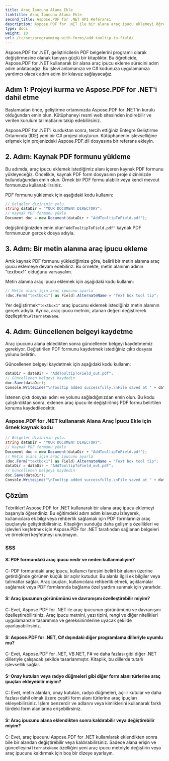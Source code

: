 ```yaml
---
title: Araç İpucunu Alana Ekle
linktitle: Araç İpucunu Alana Ekle
second_title: Aspose.PDF for .NET API Referansı
description: Aspose.PDF for .NET ile bir alana araç ipucu eklemeyi öğrenin.
type: docs
weight: 10
url: /tr/net/programming-with-forms/add-tooltip-to-field/
---
```

Aspose.PDF for .NET, geliştiricilerin PDF belgelerini programlı olarak değiştirmesine olanak tanıyan güçlü bir kitaplıktır. Bu öğreticide, Aspose.PDF for .NET kullanarak bir alana araç ipucu ekleme sürecini adım adım anlatacağız. Bu işlevi anlamanıza ve C# kodunuza uygulamanıza yardımcı olacak adım adım bir kılavuz sağlayacağız.

## Adım 1: Projeyi kurma ve Aspose.PDF for .NET'i dahil etme

Başlamadan önce, geliştirme ortamınızda Aspose.PDF for .NET'in kurulu olduğundan emin olun. Kütüphaneyi resmi web sitesinden indirebilir ve verilen kurulum talimatlarını takip edebilirsiniz.

Aspose.PDF for .NET'i kurduktan sonra, tercih ettiğiniz Entegre Geliştirme Ortamında (IDE) yeni bir C# projesi oluşturun. Kütüphanenin işlevselliğine erişmek için projenizdeki Aspose.PDF.dll dosyasına bir referans ekleyin.

## 2. Adım: Kaynak PDF formunu yükleme

Bu adımda, araç ipucu eklemek istediğimiz alanı içeren kaynak PDF formunu yükleyeceğiz. Öncelikle, kaynak PDF form dosyasının proje dizininizde bulunduğundan emin olun. Örnek bir PDF formu alabilir veya kendi mevcut formunuzu kullanabilirsiniz.

PDF formunu yüklemek için aşağıdaki kodu kullanın:

```csharp
// Belgeler dizininin yolu.
string dataDir = "YOUR DOCUMENT DIRECTORY";
// Kaynak PDF formunu yükle
Document doc = new Document(dataDir + "AddTooltipToField.pdf");
```

 değiştirdiğinizden emin olun`"AddTooltipToField.pdf"` kaynak PDF formunuzun gerçek dosya adıyla.

## 3. Adım: Bir metin alanına araç ipucu ekleme

Artık kaynak PDF formunu yüklediğimize göre, belirli bir metin alanına araç ipucu eklemeye devam edebiliriz. Bu örnekte, metin alanının adının "textbox1" olduğunu varsayalım.

Metin alanına araç ipucu eklemek için aşağıdaki kodu kullanın:

```csharp
// Metin alanı için araç ipucunu ayarla
(doc.Form["textbox1"] as Field).AlternateName = "Text box tool tip";
```

 Yer değiştirmek`"textbox1"` araç ipucunu eklemek istediğiniz metin alanının gerçek adıyla. Ayrıca, araç ipucu metnini, atanan değeri değiştirerek özelleştirin.`AlternateName`.

## 4. Adım: Güncellenen belgeyi kaydetme

Araç ipucunu alana ekledikten sonra güncellenen belgeyi kaydetmemiz gerekiyor. Değiştirilen PDF formunu kaydetmek istediğiniz çıktı dosyası yolunu belirtin.

Güncellenen belgeyi kaydetmek için aşağıdaki kodu kullanın:

```csharp
dataDir = dataDir + "AddTooltipToField_out.pdf";
// Güncellenen belgeyi kaydedin
doc.Save(dataDir);
Console.WriteLine("\nTooltip added successfully.\nFile saved at " + dataDir);
```

İstenen çıktı dosyası adını ve yolunu sağladığınızdan emin olun. Bu kodu çalıştırdıktan sonra, eklenen araç ipucu ile değiştirilmiş PDF formu belirtilen konuma kaydedilecektir.

### Aspose.PDF for .NET kullanarak Alana Araç İpucu Ekle için örnek kaynak kodu 

```csharp
// Belgeler dizininin yolu.
string dataDir = "YOUR DOCUMENT DIRECTORY";
// Kaynak PDF formunu yükle
Document doc = new Document(dataDir + "AddTooltipToField.pdf");
// Metin alanı için araç ipucunu ayarla
(doc.Form["textbox1"] as Field).AlternateName = "Text box tool tip";
dataDir = dataDir + "AddTooltipToField_out.pdf";
// Güncellenen belgeyi kaydedin
doc.Save(dataDir);
Console.WriteLine("\nTooltip added successfully.\nFile saved at " + dataDir);
```

## Çözüm

Tebrikler! Aspose.PDF for .NET kullanarak bir alana araç ipucu eklemeyi başarıyla öğrendiniz. Bu eğitimdeki adım adım kılavuzu izleyerek, kullanıcılara ek bilgi veya rehberlik sağlamak için PDF formlarınızı araç ipuçlarıyla geliştirebilirsiniz. Kitaplığın sunduğu daha gelişmiş özellikleri ve işlevleri keşfetmek için Aspose.PDF for .NET tarafından sağlanan belgeleri ve örnekleri keşfetmeyi unutmayın.

### SSS

#### S: PDF formundaki araç ipucu nedir ve neden kullanmalıyım?

C: PDF formundaki araç ipucu, kullanıcı faresini belirli bir alanın üzerine getirdiğinde görünen küçük bir açılır kutudur. Bu alanla ilgili ek bilgiler veya talimatlar sağlar. Araç ipuçları, kullanıcılara rehberlik etmek, açıklamalar sağlamak veya PDF formlarında bağlama özel yardım sunmak için yararlıdır.

#### S: Araç ipucunun görünümünü ve davranışını özelleştirebilir miyim?

C: Evet, Aspose.PDF for .NET ile araç ipucunun görünümünü ve davranışını özelleştirebilirsiniz. Araç ipucu metnini, yazı tipini, rengi ve diğer nitelikleri uygulamanızın tasarımına ve gereksinimlerine uyacak şekilde ayarlayabilirsiniz.

#### S: Aspose.PDF for .NET, C# dışındaki diğer programlama dilleriyle uyumlu mu?

C: Evet, Aspose.PDF for .NET, VB.NET, F# ve daha fazlası gibi diğer .NET dilleriyle çalışacak şekilde tasarlanmıştır. Kitaplık, bu dillerde tutarlı işlevsellik sağlar.

#### S: Onay kutuları veya radyo düğmeleri gibi diğer form alanı türlerine araç ipuçları ekleyebilir miyim?

C: Evet, metin alanları, onay kutuları, radyo düğmeleri, açılır kutular ve daha fazlası dahil olmak üzere çeşitli form alanı türlerine araç ipuçları ekleyebilirsiniz. İşlem benzerdir ve adlarını veya kimliklerini kullanarak farklı türdeki form alanlarına erişebilirsiniz.

#### S: Araç ipucunu alana eklendikten sonra kaldırabilir veya değiştirebilir miyim?

 C: Evet, araç ipucunu Aspose.PDF for .NET kullanılarak eklendikten sonra bile bir alandan değiştirebilir veya kaldırabilirsiniz. Sadece alana erişin ve güncelleyin`AlternateName` özelliğini yeni araç ipucu metniyle değiştirin veya araç ipucunu kaldırmak için boş bir dizeye ayarlayın.